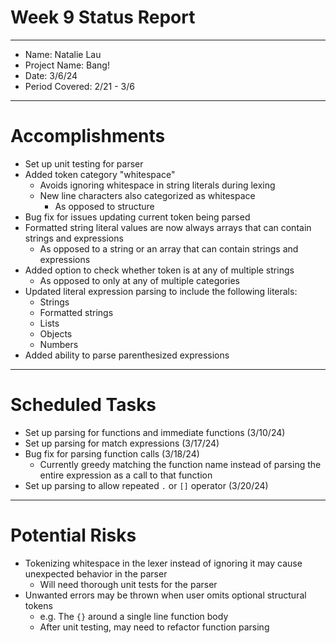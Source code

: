 # Week 9 Status Report

---

- Name: Natalie Lau
- Project Name: Bang!
- Date: 3/6/24
- Period Covered: 2/21 - 3/6

---

# Accomplishments

- Set up unit testing for parser
- Added token category "whitespace"
  - Avoids ignoring whitespace in string literals during lexing
  - New line characters also categorized as whitespace
    - As opposed to structure
- Bug fix for issues updating current token being parsed
- Formatted string literal values are now always arrays that can contain strings and expressions
  - As opposed to a string or an array that can contain strings and expressions
- Added option to check whether token is at any of multiple strings
  - As opposed to only at any of multiple categories
- Updated literal expression parsing to include the following literals:
  - Strings
  - Formatted strings
  - Lists
  - Objects
  - Numbers
- Added ability to parse parenthesized expressions

---

# Scheduled Tasks

- Set up parsing for functions and immediate functions (3/10/24)
- Set up parsing for match expressions (3/17/24)
- Bug fix for parsing function calls (3/18/24)
  - Currently greedy matching the function name instead of parsing the entire expression as a call to that function
- Set up parsing to allow repeated `.` or `[]` operator (3/20/24)

---

# Potential Risks

- Tokenizing whitespace in the lexer instead of ignoring it may cause unexpected behavior in the parser
  - Will need thorough unit tests for the parser
- Unwanted errors may be thrown when user omits optional structural tokens
  - e.g. The `{}` around a single line function body
  - After unit testing, may need to refactor function parsing